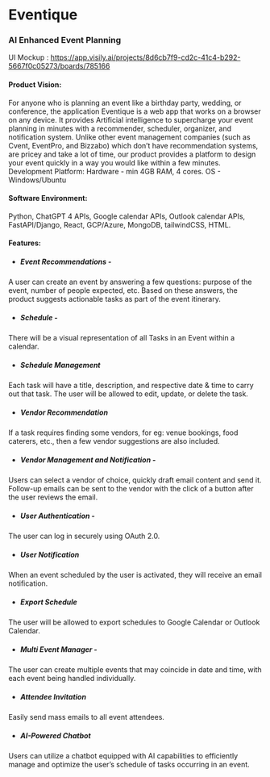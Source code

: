 # Eventique
### AI Enhanced Event Planning

UI Mockup : https://app.visily.ai/projects/8d6cb7f9-cd2c-41c4-b292-5667f0c05273/boards/785166

#### Product Vision:

For anyone who is planning an event like a birthday party, wedding, or conference, the application Eventique is a web app that works on a browser on any device. It provides Artificial intelligence to supercharge your event planning in minutes with a recommender, scheduler, organizer, and notification system. Unlike other event management companies (such as Cvent, EventPro, and Bizzabo) which don’t have recommendation systems, are pricey and take a lot of time, our product provides a platform to design your event quickly in a way you would like within a few minutes.
Development Platform: Hardware - min 4GB RAM, 4 cores. OS - Windows/Ubuntu


#### Software Environment:
Python, ChatGPT 4 APIs, Google calendar APIs, Outlook calendar APIs, FastAPI/Django, React, GCP/Azure, MongoDB, tailwindCSS, HTML. 



#### Features: 

- ##### Event Recommendations -
A user can create an event by answering a few questions: purpose of the event, number of people expected, etc. Based on these answers, the product suggests actionable tasks as part of the event itinerary.
- ##### Schedule -
There will be a visual representation of all Tasks in an Event within a calendar. 
- ##### Schedule Management
Each task will have a title, description, and respective date & time to carry out that task. The user will be allowed to edit, update, or delete the task.
- ##### Vendor Recommendation
If a task requires finding some vendors, for eg: venue bookings, food caterers, etc., then a few vendor suggestions are also included.
- ##### Vendor Management and Notification -
Users can select a vendor of choice, quickly draft email content and send it. Follow-up emails can be sent to the vendor with the click of a button after the user reviews the email.
- ##### User Authentication -
The user can log in securely using OAuth 2.0.
- ##### User Notification
When an event scheduled by the user is activated, they will receive an email notification.
- ##### Export Schedule
The user will be allowed to export schedules to Google Calendar or Outlook Calendar. 
- ##### Multi Event Manager -
The user can create multiple events that may coincide in date and time, with each event being handled individually.
- ##### Attendee Invitation
Easily send mass emails to all event attendees.
- ##### AI-Powered Chatbot
Users can utilize a chatbot equipped with AI capabilities to efficiently manage and optimize the user’s schedule of tasks occurring in an event.

